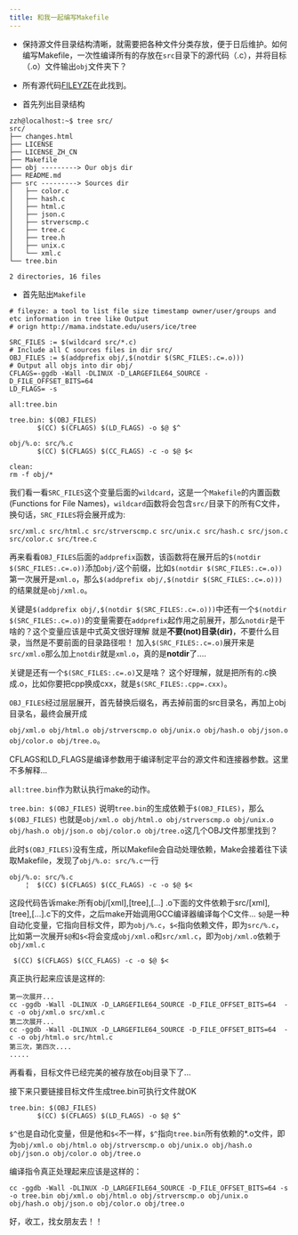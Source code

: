 ```yaml
---
title: 和我一起编写Makefile
---
```


- 保持源文件目录结构清晰，就需要把各种文件分类存放，便于日后维护。如何编写Makefile，一次性编译所有的存放在`src`目录下的源代码（.c），并将目标（.o）文件输出`obj`文件夹下？

- 所有源代码[FILEYZE](https://github.com/ihexon/fileyze)在此找到。

- 首先列出目录结构

```
zzh@localhost:~$ tree src/
src/
├── changes.html
├── LICENSE
├── LICENSE_ZH_CN
├── Makefile
├── obj ---------> Our objs dir
├── README.md
├── src ---------> Sources dir
│   ├── color.c
│   ├── hash.c
│   ├── html.c
│   ├── json.c
│   ├── strverscmp.c
│   ├── tree.c
│   ├── tree.h
│   ├── unix.c
│   └── xml.c
└── tree.bin

2 directories, 16 files
```

- 首先贴出`Makefile`

```
# fileyze: a tool to list file size timestamp owner/user/groups and etc information in tree like Output
# orign http://mama.indstate.edu/users/ice/tree

SRC_FILES := $(wildcard src/*.c) 
# Include all C sources files in dir src/
OBJ_FILES := $(addprefix obj/,$(notdir $(SRC_FILES:.c=.o)))
# Output all objs into dir obj/
CFLAGS=-ggdb -Wall -DLINUX -D_LARGEFILE64_SOURCE -D_FILE_OFFSET_BITS=64
LD_FLAGS= -s

all:tree.bin

tree.bin: $(OBJ_FILES)
	   $(CC) $(CFLAGS) $(LD_FLAGS) -o $@ $^

obj/%.o: src/%.c
	   $(CC) $(CFLAGS) $(CC_FLAGS) -c -o $@ $<

clean:
rm -f obj/*
```

我们看一看`SRC_FILES`这个变量后面的`wildcard`，这是一个`Makefile`的内置函数(Functions for File Names)，`wildcard`函数将会包含`src/`目录下的所有C文件，换句话，`SRC_FILES`将会展开成为:

`src/xml.c src/html.c src/strverscmp.c src/unix.c src/hash.c src/json.c src/color.c src/tree.c`

再来看看`OBJ_FILES`后面的`addprefix`函数，该函数将在展开后的`$(notdir $(SRC_FILES:.c=.o))`添加`obj/`这个前缀，比如`$(notdir $(SRC_FILES:.c=.o))`第一次展开是`xml.o`，那么`$(addprefix obj/,$(notdir $(SRC_FILES:.c=.o)))`的结果就是`obj/xml.o`。

关键是`$(addprefix obj/,$(notdir $(SRC_FILES:.c=.o)))`中还有一个`$(notdir $(SRC_FILES:.c=.o))`的变量需要在`addprefix`起作用之前展开，那么`notdir`是干啥的？这个变量应该是中式英文很好理解
就是**不要(not)目录(dir)**，不要什么目录，当然是不要前面的目录路径啦！ 加入`$(SRC_FILES:.c=.o)`展开来是`src/xml.o`那么加上`notdir`就是`xml.o`，真的是**notdir**了....

关键是还有一个`$(SRC_FILES:.c=.o)`又是啥？ 这个好理解，就是把所有的.c换成.o，比如你要把cpp换成cxx，就是`$(SRC_FILES:.cpp=.cxx)`。

`OBJ_FILES`经过层层展开，首先替换后缀名，再去掉前面的src目录名，再加上obj目录名，最终会展开成

`obj/xml.o obj/html.o obj/strverscmp.o obj/unix.o obj/hash.o obj/json.o obj/color.o obj/tree.o`。

CFLAGS和LD\_FLAGS是编译参数用于编译制定平台的源文件和连接器参数。这里不多解释...

`all:tree.bin`作为默认执行make的动作。

`tree.bin: $(OBJ_FILES)` 说明`tree.bin`的生成依赖于`$(OBJ_FILES)`，那么`$(OBJ_FILES)`
也就是`obj/xml.o obj/html.o obj/strverscmp.o obj/unix.o obj/hash.o obj/json.o obj/color.o obj/tree.o`这几个OBJ文件那里找到？

此时`$(OBJ_FILES)`没有生成，所以Makefile会自动处理依赖，Make会接着往下读取Makefile，发现了`obj/%.o: src/%.c`一行

```
obj/%.o: src/%.c
    ¦  $(CC) $(CFLAGS) $(CC_FLAGS) -c -o $@ $<

```

这段代码告诉make:所有obj/[xml],[tree],[...] .o下面的文件依赖于src/[xml],[tree],[...].c下的文件，之后make开始调用GCC编译器编译每个C文件...
`$@`是一种自动化变量，它指向目标文件，即为`obj/%.c`，`$<`指向依赖文件，即为`src/%.c`，
比如第一次展开`$@`和`$<`将会变成`obj/xml.o`和`src/xml.c`，即为`obj/xml.o`依赖于`obj/xml.c`

```
 $(CC) $(CFLAGS) $(CC_FLAGS) -c -o $@ $<
```

真正执行起来应该是这样的:
```
第一次展开...
cc -ggdb -Wall -DLINUX -D_LARGEFILE64_SOURCE -D_FILE_OFFSET_BITS=64  -c -o obj/xml.o src/xml.c
第二次展开...
cc -ggdb -Wall -DLINUX -D_LARGEFILE64_SOURCE -D_FILE_OFFSET_BITS=64  -c -o obj/html.o src/html.c
第三次，第四次....
.....
```
再看看，目标文件已经完美的被存放在obj目录下了...

接下来只要链接目标文件生成tree.bin可执行文件就OK

```
tree.bin: $(OBJ_FILES)
	   $(CC) $(CFLAGS) $(LD_FLAGS) -o $@ $^
```

`$^`也是自动化变量，但是他和`$<`不一样，`$^`指向`tree.bin`所有依赖的\*.o文件，即为`obj/xml.o obj/html.o obj/strverscmp.o obj/unix.o obj/hash.o obj/json.o obj/color.o obj/tree.o`

编译指令真正处理起来应该是这样的：

```
cc -ggdb -Wall -DLINUX -D_LARGEFILE64_SOURCE -D_FILE_OFFSET_BITS=64 -s -o tree.bin obj/xml.o obj/html.o obj/strverscmp.o obj/unix.o obj/hash.o obj/json.o obj/color.o obj/tree.o
```


好，收工，找女朋友去！！
